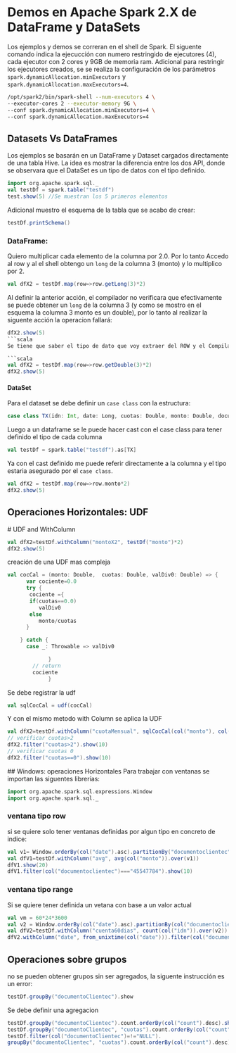 # Demos en Apache Spark 2.X de DataFrame y DataSets

Los ejemplos y demos se correran en el shell de Spark. El siguente comando indica la ejecucción con numero restringido de ejecutores (4), cada ejecutor con 2 cores y 9GB de memoria ram. Adicional para restringir los ejecutores creados, se se realiza la configuración de los parámetros `spark.dynamicAllocation.minExecutors` y `spark.dynamicAllocation.maxExecutors=4`.
```sh
/opt/spark2/bin/spark-shell --num-executors 4 \ 
--executor-cores 2 --executor-memory 9G \
--conf spark.dynamicAllocation.minExecutors=4 \
--conf spark.dynamicAllocation.maxExecutors=4
```

## Datasets Vs DataFrames

Los ejemplos se basarán en un DataFrame y Dataset cargados directamente de una tabla Hive. La idea es mostrar la diferencia entre los dos API, donde se observara que el DataSet es un tipo de datos con el tipo definido.

```scala
import org.apache.spark.sql._
val testDf = spark.table("testdf")
test.show(5) //Se muestran los 5 primeros elementos
```
Adicional muestro el esquema de la tabla que se acabo de crear:
```scala
testDf.printSchema()
```

### DataFrame:
 Quiero multiplicar cada elemento de la columna por 2.0. Por lo tanto Accedo al row y al el shell obtengo un ```long``` de la columna 3 (monto) y lo multiplico por 2.
```scala
val dfX2 = testDf.map(row=>row.getLong(3)*2)
```
Al definir la anterior acción, el compilador no verificara que efectivamente se puede obtener un ```long``` de la columna 3 (y como se mostro en el esquema la columna 3 monto es un double), por lo tanto al realizar la siguente acción la operacion fallará:
```scala
dfX2.show(5)
```scala
Se tiene que saber el tipo de dato que voy extraer del ROW y el Compilador:

```scala
val dfX2 = testDf.map(row=>row.getDouble(3)*2)
dfX2.show(5)
```

#### DataSet
Para el dataset se debe definir un  ```case class``` con la estructura: 

```scala
case class TX(idn: Int, date: Long, cuotas: Double, monto: Double, documentoclientec: String)
```
Luego a un dataframe se le puede hacer cast con el case class para tener definido el tipo de cada columna
```scala
val testDf = spark.table("testdf").as[TX]
```
Ya con el cast definido me puede referir directamente a la columna y el tipo estaria asegurado por el ```case class```.
```scala
val dfX2 = testDf.map(row=>row.monto*2)
dfX2.show(5)
```


## Operaciones Horizontales: UDF

# UDF and WithColumn
```scala
val dfX2=testDf.withColumn("montoX2", testDf("monto")*2)
dfX2.show(5)
``` 

creación de una UDF mas compleja

```scala
val cocCal = (monto: Double,  cuotas: Double, valDiv0: Double) => {
      var cociente=0.0
      try {
       cociente ={
       if(cuotas==0.0)
          valDiv0
       else
          monto/cuotas
      }

    } catch {
      case _: Throwable => valDiv0

             }
        // return
        cociente
             }
 ```
 
Se debe registrar la udf
```scala
val sqlCocCal = udf(cocCal)
```

Y con el mismo metodo with Column se aplica la UDF
```scala
val dfX2=testDf.withColumn("cuotaMensual", sqlCocCal(col("monto"), col("cuotas"), lit(0.0)))
// verificar cuotas>2
dfX2.filter("cuotas>2").show(10)
// verificar cuotas 0
dfX2.filter("cuotas==0").show(10)
```
## Windows: operaciones Horizontales
Para trabajar con ventanas se importan las siguentes librerías: 
```scala
import org.apache.spark.sql.expressions.Window
import org.apache.spark.sql._
```

### ventana tipo row
si se quiere solo tener ventanas definidas por algun tipo en concreto de indice:

```scala
val v1= Window.orderBy(col("date").asc).partitionBy("documentoclientec").rowsBetween(Long.MinValue, -1)
val dfV1=testDf.withColumn("avg", avg(col("monto")).over(v1))
dfV1.show(20)
dfV1.filter(col("documentoclientec")==="45547784").show(10)
```
### ventana tipo range

Si se quiere tener definida un vetana con base a un valor actual

```scala
val vm = 60*24*3600
val v2 = Window.orderBy(col("date").asc).partitionBy(col("documentoclientec")).rangeBetween(-vm,-1)
val dfV2=testDf.withColumn("cuenta60dias", count(col("idn")).over(v2))
dfV2.withColumn("date", from_unixtime(col("date"))).filter(col("documentoclientec")==="45547784").show(10)
```
## Operaciones sobre grupos
no se pueden obtener grupos sin ser agregados, la siguente instrucción es un error: 
```scala
testDf.groupBy("documentoClientec").show
```
Se debe definir una agregacion
```scala
testDf.groupBy("documentoClientec").count.orderBy(col("count").desc).show(10)
testDf.groupBy("documentoClientec", "cuotas").count.orderBy(col("count").desc).show(10)
testDf.filter(col("documentoClientec")=!="NULL").
groupBy("documentoClientec", "cuotas").count.orderBy(col("count").desc).show(30)
```
